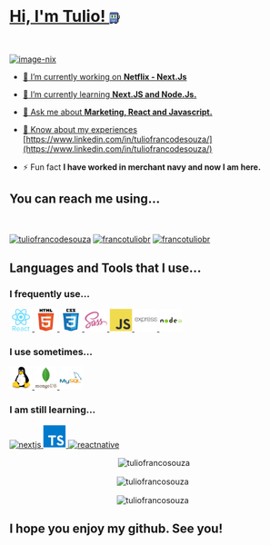 <a href="https://github.com/TulioFrancoSozua">
  <br>
<h1>Hi, I'm Tulio! <img src="tic-computer-icon.svg" alt="robot" align="center" height="20"></h1>
  <br>
<!--   ![image-nix](https://cdna.artstation.com/p/assets/images/images/028/102/058/original/pixel-jeff-matrix-s.gif?1593487263) -->
    
  ![image-nix](https://user-images.githubusercontent.com/70382532/138322189-2db8df52-9dcb-40a0-88a8-c365466bd33d.gif)

- 🔭 I’m currently working on **Netflix - Next.Js**

- 🌱 I’m currently learning **Next.JS and Node.Js.**

- 💬 Ask me about **Marketing, React and Javascript.**

- 📄 Know about my experiences [https://www.linkedin.com/in/tuliofrancodesouza/](https://www.linkedin.com/in/tuliofrancodesouza/)

- ⚡ Fun fact **I have worked in merchant navy and now I am here.**

<h2 align="left">You can reach me using...</h2>
  <br>
<p align="left">
<a href="https://linkedin.com/in/tuliofrancodesouza" target="blank"><img align="center" src="https://raw.githubusercontent.com/rahuldkjain/github-profile-readme-generator/master/src/images/icons/Social/linked-in-alt.svg" alt="tuliofrancodesouza" height="30" width="40" /></a>
<a href="https://fb.com/francotuliobr" target="blank"><img align="center" src="https://raw.githubusercontent.com/rahuldkjain/github-profile-readme-generator/master/src/images/icons/Social/facebook.svg" alt="francotuliobr" height="30" width="40" /></a>
<a href="https://instagram.com/francotuliobr" target="blank"><img align="center" src="https://raw.githubusercontent.com/rahuldkjain/github-profile-readme-generator/master/src/images/icons/Social/instagram.svg" alt="francotuliobr" height="30" width="40" /></a>
</p>

<h2 align="left">Languages and Tools that I use...</h2>
 
<div align="left">
  <h3 align="left">I frequently use...</h3>

  <p align="left"> 
  
  <a href="https://reactjs.org/" target="_blank" rel="noreferrer"> <img src="https://raw.githubusercontent.com/devicons/devicon/master/icons/react/react-original-wordmark.svg" alt="react" width="40" height="40"/> </a><a href="https://www.w3.org/html/" target="_blank" rel="noreferrer"> <img src="https://raw.githubusercontent.com/devicons/devicon/master/icons/html5/html5-original-wordmark.svg" alt="html5" width="40" height="40"/> </a><a href="https://www.w3schools.com/css/" target="_blank" rel="noreferrer"> <img src="https://raw.githubusercontent.com/devicons/devicon/master/icons/css3/css3-original-wordmark.svg" alt="css3" width="40" height="40"/> </a><a href="https://sass-lang.com" target="_blank" rel="noreferrer"> <img src="https://raw.githubusercontent.com/devicons/devicon/master/icons/sass/sass-original.svg" alt="sass" width="40" height="40"/> </a><a href="https://developer.mozilla.org/en-US/docs/Web/JavaScript" target="_blank" rel="noreferrer"> <img src="https://raw.githubusercontent.com/devicons/devicon/master/icons/javascript/javascript-original.svg" alt="javascript" width="40" height="40"/> </a><a href="https://expressjs.com" target="_blank" rel="noreferrer"> <img src="https://raw.githubusercontent.com/devicons/devicon/master/icons/express/express-original-wordmark.svg" alt="express" width="40" height="40"/> </a><a href="https://nodejs.org" target="_blank" rel="noreferrer"> <img src="https://raw.githubusercontent.com/devicons/devicon/master/icons/nodejs/nodejs-original-wordmark.svg" alt="nodejs" width="40" height="40"/> </a>

</p>
  
<h3 align="left">I use sometimes...</h3>
 
  <p align="left">
     
  <a href="https://www.linux.org/" target="_blank" rel="noreferrer"> <img src="https://raw.githubusercontent.com/devicons/devicon/master/icons/linux/linux-original.svg" alt="linux" width="40" height="40"/> </a> <a href="https://www.mongodb.com/" target="_blank" rel="noreferrer"> <img src="https://raw.githubusercontent.com/devicons/devicon/master/icons/mongodb/mongodb-original-wordmark.svg" alt="mongodb" width="40" height="40"/> </a> <a href="https://www.mysql.com/" target="_blank" rel="noreferrer"> <img src="https://raw.githubusercontent.com/devicons/devicon/master/icons/mysql/mysql-original-wordmark.svg" alt="mysql" width="40" height="40"/> </a> 
  
  </p>

<h3 align="left">I am still learning...</h3>
  
  <p align="left">
    
  <a href="https://nextjs.org/" target="_blank" rel="noreferrer"> <img src="https://cdn.worldvectorlogo.com/logos/nextjs-2.svg" alt="nextjs" width="40" height="40"/> </a> <a href="https://www.typescriptlang.org/" target="_blank" rel="noreferrer"> <img src="https://raw.githubusercontent.com/devicons/devicon/master/icons/typescript/typescript-original.svg" alt="typescript" width="40" height="40"/> </a> <a href="https://reactnative.dev/" target="_blank" rel="noreferrer"> <img src="https://reactnative.dev/img/header_logo.svg" alt="reactnative" width="40" height="40"/> </a> 
 
  </p>
 
</div>

<div align="center">
<p>&nbsp;<img align="center" src="https://github-readme-stats.vercel.app/api?username=tuliofrancosouza&show_icons=true&locale=en" alt="tuliofrancosouza" /></p>
<p><img align="center" src="https://github-readme-streak-stats.herokuapp.com/?user=tuliofrancosouza&" alt="tuliofrancosouza" /></p>
</div>
 
<div align="center">
<p><img align="center" src="https://github-readme-stats.vercel.app/api/top-langs?username=tuliofrancosouza&show_icons=true&locale=en&layout=compact" alt="tuliofrancosouza" /></p>
</div>

<h2 align="left">I hope you enjoy my github. See you!</h2>
